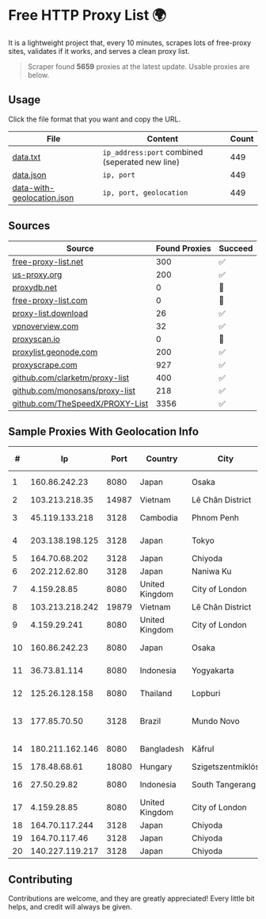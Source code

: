 
# Free HTTP Proxy List 🌍

It is a lightweight project that, every 10 minutes, scrapes lots of free-proxy sites, validates if it works, and serves a clean proxy list.


> Scraper found **5659** proxies at the latest update. Usable proxies are below.

## Usage

Click the file format that you want and copy the URL.


|File|Content|Count|
|----|-------|-----|
|[data.txt](https://raw.githubusercontent.com/themiralay/Proxy-List-World/master/data.txt)|`ip_address:port` combined (seperated new line)|449|
|[data.json](https://raw.githubusercontent.com/themiralay/Proxy-List-World/master/data.json)|`ip, port`|449|
|[data-with-geolocation.json](https://raw.githubusercontent.com/themiralay/Proxy-List-World/master/data-with-geolocation.json)|`ip, port, geolocation`|449|

## Sources

|Source|Found Proxies|Succeed|
|------|-------------|-------|
|[free-proxy-list.net](https://free-proxy-list.net)|300|✅|
|[us-proxy.org](https://www.us-proxy.org)|200|✅|
|[proxydb.net](http://proxydb.net)|0|🚫|
|[free-proxy-list.com](https://free-proxy-list.com/?page=&port=&type%5B%5D=http&type%5B%5D=https&up_time=0&search=Search)|0|🚫|
|[proxy-list.download](https://www.proxy-list.download/HTTP)|26|✅|
|[vpnoverview.com](https://vpnoverview.com/privacy/anonymous-browsing/free-proxy-servers)|32|✅|
|[proxyscan.io](https://www.proxyscan.io)|0|🚫|
|[proxylist.geonode.com](https://proxylist.geonode.com/api/proxy-list?limit=300&page=1&sort_by=lastChecked&sort_type=desc&protocols=http,https)|200|✅|
|[proxyscrape.com](https://api.proxyscrape.com/v2/?request=displayproxies&protocol=http&timeout=10000&country=all&ssl=all&anonymity=all)|927|✅|
|[github.com/clarketm/proxy-list](https://raw.githubusercontent.com/clarketm/proxy-list/master/proxy-list-raw.txt)|400|✅|
|[github.com/monosans/proxy-list](https://raw.githubusercontent.com/monosans/proxy-list/main/proxies/http.txt)|218|✅|
|[github.com/TheSpeedX/PROXY-List](https://raw.githubusercontent.com/TheSpeedX/PROXY-List/master/http.txt)|3356|✅|


## Sample Proxies With Geolocation Info

|#|Ip|Port|Country|City|Internet Service Provider|
|-|--|----|-------|----|-------------------------|
|1|160.86.242.23|8080|Japan|Osaka|Sony Network Communications Inc|
|2|103.213.218.35|14987|Vietnam|Lê Chân District|V9ERP|
|3|45.119.133.218|3128|Cambodia|Phnom Penh|VIETTEL (CAMBODIA) PTE., LTD|
|4|203.138.198.125|3128|Japan|Tokyo|NTT PC Communications, Inc.|
|5|164.70.68.202|3128|Japan|Chiyoda|InfoSphere|
|6|202.212.62.80|3128|Japan|Naniwa Ku|SIMPLEIA|
|7|4.159.28.85|8080|United Kingdom|City of London|Microsoft Corporation|
|8|103.213.218.242|19879|Vietnam|Lê Chân District|V9ERP|
|9|4.159.29.241|8080|United Kingdom|City of London|Microsoft Corporation|
|10|160.86.242.23|8080|Japan|Osaka|Sony Network Communications Inc|
|11|36.73.81.114|8080|Indonesia|Yogyakarta|Telekomunikasi Indonesia|
|12|125.26.128.158|8080|Thailand|Lopburi|TOT Public Company Limited|
|13|177.85.70.50|3128|Brazil|Mundo Novo|ASE TELECOMUNICAÇÕES LTDA ME|
|14|180.211.162.146|8080|Bangladesh|Kāfrul|Bangladesh Telegraph & Telephone Board|
|15|178.48.68.61|18080|Hungary|Szigetszentmiklós|UPC|
|16|27.50.29.82|8080|Indonesia|South Tangerang|PT. Mora Telematika Indonesia|
|17|4.159.28.85|8080|United Kingdom|City of London|Microsoft Corporation|
|18|164.70.117.244|3128|Japan|Chiyoda|InfoSphere|
|19|164.70.117.46|3128|Japan|Chiyoda|InfoSphere|
|20|140.227.119.217|3128|Japan|Chiyoda|InfoSphere|



## Contributing

Contributions are welcome, and they are greatly appreciated! Every
little bit helps, and credit will always be given.

